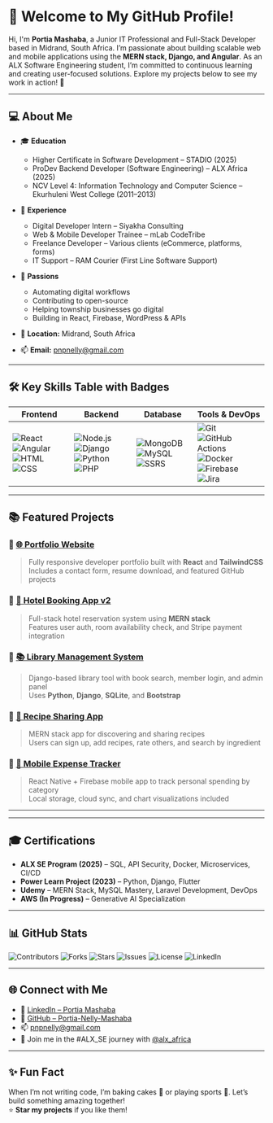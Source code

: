 # 👋 Welcome to My GitHub Profile!

Hi, I'm **Portia Mashaba**, a Junior IT Professional and Full-Stack Developer based in Midrand, South Africa. I’m passionate about building scalable web and mobile applications using the **MERN stack, Django, and Angular**. As an ALX Software Engineering student, I’m committed to continuous learning and creating user-focused solutions. Explore my projects below to see my work in action! 🚀

---

## 💻 About Me

- 🎓 **Education**
  - Higher Certificate in Software Development – STADIO (2025)
  - ProDev Backend Developer (Software Engineering) – ALX Africa (2025)
  - NCV Level 4: Information Technology and Computer Science – Ekurhuleni West College (2011–2013)

- 💼 **Experience**
  - Digital Developer Intern – Siyakha Consulting
  - Web & Mobile Developer Trainee – mLab CodeTribe
  - Freelance Developer – Various clients (eCommerce, platforms, forms)
  - IT Support – RAM Courier (First Line Software Support)

- 🌟 **Passions**
  - Automating digital workflows
  - Contributing to open-source
  - Helping township businesses go digital
  - Building in React, Firebase, WordPress & APIs

- 📍 **Location:** Midrand, South Africa  
- 📫 **Email:** [pnpnelly@gmail.com](mailto:pnpnelly@gmail.com)

---

## 🛠️ Key Skills Table with Badges

| Frontend | Backend | Database | Tools & DevOps |
|----------|---------|----------|----------------|
| ![React](https://img.shields.io/badge/-React-61DAFB?style=for-the-badge&logo=react&logoColor=000) ![Angular](https://img.shields.io/badge/-Angular-DD0031?style=for-the-badge&logo=angular&logoColor=white) ![HTML](https://img.shields.io/badge/-HTML5-E34F26?style=for-the-badge&logo=html5&logoColor=white) ![CSS](https://img.shields.io/badge/-CSS3-1572B6?style=for-the-badge&logo=css3&logoColor=white) | ![Node.js](https://img.shields.io/badge/-Node.js-339933?style=for-the-badge&logo=nodedotjs&logoColor=white) ![Django](https://img.shields.io/badge/-Django-092E20?style=for-the-badge&logo=django&logoColor=white) ![Python](https://img.shields.io/badge/-Python-3776AB?style=for-the-badge&logo=python&logoColor=white) ![PHP](https://img.shields.io/badge/-PHP-777BB4?style=for-the-badge&logo=php&logoColor=white) | ![MongoDB](https://img.shields.io/badge/-MongoDB-4EA94B?style=for-the-badge&logo=mongodb&logoColor=white) ![MySQL](https://img.shields.io/badge/-MySQL-4479A1?style=for-the-badge&logo=mysql&logoColor=white) ![SSRS](https://img.shields.io/badge/-SSRS-CC2927?style=for-the-badge&logo=microsoftsqlserver&logoColor=white) | ![Git](https://img.shields.io/badge/-Git-F05032?style=for-the-badge&logo=git&logoColor=white) ![GitHub Actions](https://img.shields.io/badge/-CI/CD-2088FF?style=for-the-badge&logo=githubactions&logoColor=white) ![Docker](https://img.shields.io/badge/-Docker-2496ED?style=for-the-badge&logo=docker&logoColor=white) ![Firebase](https://img.shields.io/badge/-Firebase-FFCA28?style=for-the-badge&logo=firebase&logoColor=black) ![Jira](https://img.shields.io/badge/-Jira-0052CC?style=for-the-badge&logo=jira&logoColor=white) |

---

## 📚 Featured Projects

### 🔹 [🌐 Portfolio Website](https://portfolio-of-evidence-teal.vercel.app)  
> Fully responsive developer portfolio built with **React** and **TailwindCSS**  
> Includes a contact form, resume download, and featured GitHub projects

### 🔹 [🏨 Hotel Booking App v2](https://github.com/Portia-Nelly-Mashaba/hotel-booking-v2)  
> Full-stack hotel reservation system using **MERN stack**  
> Features user auth, room availability check, and Stripe payment integration

### 🔹 [📚 Library Management System](https://github.com/Portia-Nelly-Mashaba/library-management)  
> Django-based library tool with book search, member login, and admin panel  
> Uses **Python**, **Django**, **SQLite**, and **Bootstrap**

### 🔹 [🍲 Recipe Sharing App](https://github.com/Portia-Nelly-Mashaba/recipe-app)  
> MERN stack app for discovering and sharing recipes  
> Users can sign up, add recipes, rate others, and search by ingredient

### 🔹 [📲 Mobile Expense Tracker](https://github.com/Portia-Nelly-Mashaba/mobile-expense-tracker)  
> React Native + Firebase mobile app to track personal spending by category  
> Local storage, cloud sync, and chart visualizations included


---

---

## 🎓 Certifications

- **ALX SE Program (2025)** – SQL, API Security, Docker, Microservices, CI/CD  
- **Power Learn Project (2023)** – Python, Django, Flutter  
- **Udemy** – MERN Stack, MySQL Mastery, Laravel Development, DevOps 
- **AWS (In Progress)** – Generative AI Specialization

---

## 📊 GitHub Stats 

![Contributors](https://img.shields.io/badge/Contributors-5-brightgreen?style=for-the-badge)
![Forks](https://img.shields.io/badge/Forks-23K-blue?style=for-the-badge)
![Stars](https://img.shields.io/badge/Stars-15K-blue?style=for-the-badge)
![Issues](https://img.shields.io/badge/Issues-3%20Open-yellow?style=for-the-badge)
![License](https://img.shields.io/badge/License-MIT-green?style=for-the-badge)
![LinkedIn](https://img.shields.io/badge/Connect-LinkedIn-blue?logo=linkedin&style=for-the-badge)

---

## 🌐 Connect with Me

- 💼 [LinkedIn – Portia Mashaba](https://www.linkedin.com/in/portia-mashaba-674a68131/)
- 🐙 [GitHub – Portia-Nelly-Mashaba](https://github.com/Portia-Nelly-Mashaba)
- 📫 [pnpnelly@gmail.com](mailto:pnpnelly@gmail.com)
- 💬 Join me in the #ALX_SE journey with [@alx_africa](https://www.alxafrica.com)

---

## ✨ Fun Fact

When I’m not writing code, I’m baking cakes 🍰 or playing sports 🏀. Let’s build something amazing together!  
⭐ **Star my projects** if you like them!
